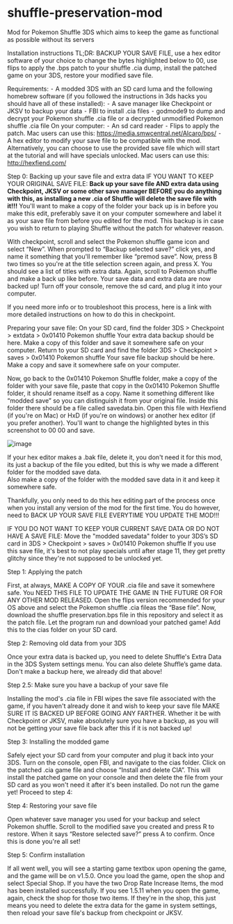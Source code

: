 # shuffle-preservation-mod
Mod for Pokemon Shuffle 3DS which aims to keep the game as functional as possible without its servers

Installation instructions
TL;DR: BACKUP YOUR SAVE FILE, use a hex editor software of your choice to change the bytes highlighted below to 00, use flips to apply the .bps patch to your shuffle .cia dump, install the patched game on your 3DS, restore your modified save file. 

Requirements:
	⁃	A modded 3DS with an SD card luma and the following homebrew software (if you followed the instructions in 3ds hacks you should have all of these installed):
	⁃	A save manager like Checkpoint or JKSV to backup your data
	⁃	FBI to install .cia files
	⁃	godmode9 to dump and decrypt your Pokemon shuffle .cia file or a decrypted unmodified Pokemon shuffle .cia file
On your computer:
	⁃	An sd card reader
	⁃	Flips to apply the patch. Mac users can use this: https://media.smwcentral.net/Alcaro/bps/
	⁃	A hex editor to modify your save file to be compatible with the mod. Alternatively, you can choose to use the provided save file which will start at the tutorial and will have specials unlocked. Mac users can use this: http://hexfiend.com/

Step 0: Backing up your save file and extra data
IF YOU WANT TO KEEP YOUR ORIGINAL SAVE FILE:
**Back up your save file AND extra data using Checkpoint, JKSV or some other save manager BEFORE you do anything with this, as installing a new .cia of Shuffle will delete the save file with it!!!** You'll want to make a copy of the folder your back up is in before you make this edit, preferably save it on your computer somewhere and label it as your save file from before you edited for the mod. This backup is in case you wish to return to playing Shuffle without the patch for whatever reason. 

With checkpoint, scroll and select the Pokemon shuffle game icon and select “New”. When prompted to “Backup selected save?” click yes, and name it something that you'll remember like “premod save”. 
Now, press B two times so you're at the title selection screen again, and press X. You should see a list of titles with extra data. Again, scroll to Pokemon shuffle and make a back up like before. Your save data and extra data are now backed up! Turn off your console, remove the sd card, and plug it into your computer. 

If you need more info or to troubleshoot this process, here is a link with more detailed instructions on how to do this in checkpoint. 

Preparing your save file:
On your SD card, find the folder 3DS > Checkpoint > extdata > 0x01410 Pokemon shuffle
Your extra data backup should be here. Make a copy of this folder and save it somewhere safe on your computer. 
Return to your SD card and find the folder 3DS > Checkpoint > saves > 0x01410 Pokemon shuffle 
Your save file backup should be here. Make a copy and save it somewhere safe on your computer. 

Now, go back to the 0x01410 Pokemon Shuffle folder, make a copy of the folder with your save file, paste that copy in the 0x01410 Pokemon Shuffle folder, it should rename itself as a copy. Name it something different like “modded save” so you can distinguish it from your original file. Inside this folder there should be a file called savedata.bin. 
Open this file with Hexfiend (if you're on Mac) or HxD (if you're on windows) or another hex editor (if you prefer another). You'll want to change the highlighted bytes in this screenshot to 00 00 and save.

![image](https://github.com/SaltedNeos/shuffle-preservation-mod/assets/133167521/bdbbbf54-8246-4ba7-8dff-54acd13e50ee)

If your hex editor makes a .bak file, delete it, you don't need it for this mod, its just a backup of the file you edited, but this is why we made a different folder for the modded save data.  
Also make a copy of the folder with the modded save data in it and keep it somewhere safe. 

Thankfully, you only need to do this hex editing part of the process once when you install any version of the mod for the first time. You do however, need to BACK UP YOUR SAVE FILE EVERYTIME YOU UPDATE THE MOD!!!


IF YOU DO NOT WANT TO KEEP YOUR CURRENT SAVE DATA OR DO NOT HAVE A SAVE FILE:
Move the "modded savedata" folder to your 3DS’s SD card in 3DS > Checkpoint > saves > 0x01410 Pokemon shuffle 
If you use this save file, it's best to not play specials until after stage 11, they get pretty glitchy since they're not supposed to be unlocked yet.

Step 1: Applying the patch

First, at always, MAKE A COPY OF YOUR .cia file and save it somewhere safe. You NEED THIS FILE TO UPDATE THE GAME IN THE FUTURE OR FOR ANY OTHER MOD RELEASED. Open the flips version recommended for your OS above and select the Pokemon shuffle .cia fileas the “Base file”. Now, download the shuffle preservation.bps file in this repository and select it as the patch file. Let the program run and download your patched game! Add this to the cias folder on your SD card. 

Step 2: Removing old data from your 3DS

Once your extra data is backed up, you need to delete Shuffle's Extra Data in the 3DS System settings menu. You can also delete Shuffle’s game data. Don't make a backup here, we already did that above!

Step 2.5: Make sure you have a backup of your save file

Installing the mod's .cia file in FBI wipes the save file associated with the game, if you haven't already done it and wish to keep your save file MAKE SURE IT IS BACKED UP BEFORE GOING ANY FARTHER. Whether it be with Checkpoint or JKSV, make absolutely sure you have a backup, as you will not be getting your save file back after this if it is not backed up!

Step 3: Installing the modded game

Safely eject your SD card from your computer and plug it back into your 3DS. Turn on the console, open FBI, and navigate to the cias folder. Click on the patched .cia game file and choose “Install and delete CIA”. This will install the patched game on your console and then delete the file from your SD card as you won't need it after it's been installed. Do not run the game yet! Proceed to step 4:

Step 4: Restoring your save file

Open whatever save manager you used for your backup and select Pokemon shuffle. Scroll to the modified save you created and press R to restore. When it says “Restore selected save?” press A to confirm. Once this is done you're all set!

Step 5: Confirm installation

If all went well, you will see a starting game textbox upon opening the game, and the game will be on v1.5.0. Once you load the game, open the shop and select Special Shop. If you have the two Drop Rate Increase Items, the mod has been installed successfully. 
If you see 1.5.11 when you open the game, again, check the shop for those two items. If they're in the shop, this just means you need to delete the extra data for the game in system settings, then reload your save file's backup from checkpoint or JKSV.
